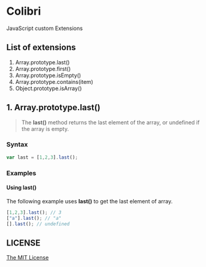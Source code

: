 # Colibri
JavaScript custom Extensions

## List of extensions

1. Array.prototype.last()
2. Array.prototype.first()
3. Array.prototype.isEmpty()
4. Array.prototype.contains(item)
5. Object.prototype.isArray()

## 1. Array.prototype.last()
> The **last()** method returns the last element of the array, or undefined if the array is empty.

### Syntax
```js
var last = [1,2,3].last();
```
### Examples
#### Using last()
The following example uses **last()** to get the last element of array.

```js
[1,2,3].last(); // 3
["a"].last(); // "a"
[].last(); // undefined
```
## LICENSE
[The MIT License](https://github.com/Sufflavus/KoBindings/blob/master/LICENSE)
